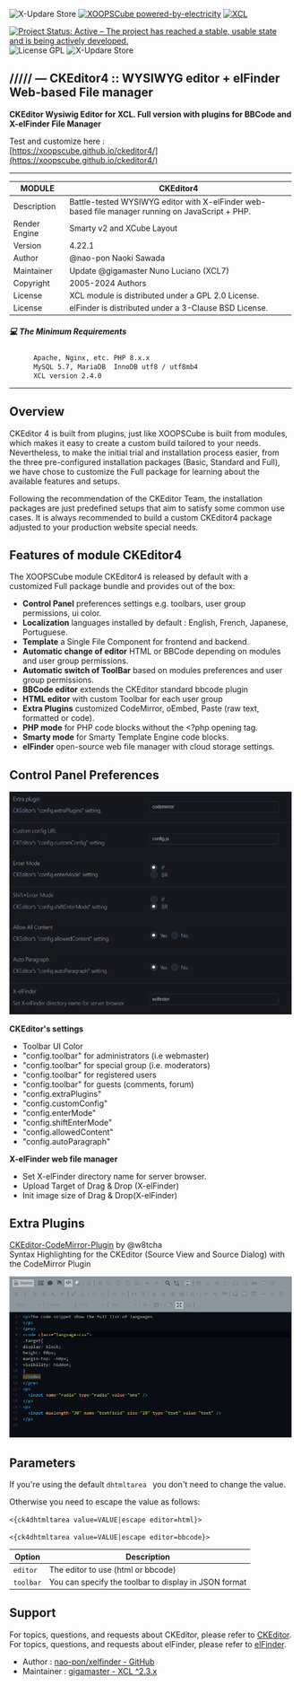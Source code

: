 ![X-Updare Store](https://img.shields.io/website?down_color=red&down_message=Offline&label=X-Update%20Store&style=for-the-badge&up_color=308311&up_message=online&url=https%3A%2F%2Fxoopscube.xyz%2Fuploads%2Fxupdatemaster%2Fstores_json_V1.txt)
[![XOOPSCube powered-by-electricity](https://img.shields.io/badge/Powered%20by-Electricity-face74?style=for-the-badge&labelColor=203244&logo=data:image/svg+xml;base64,PHN2ZyB4bWxucz0iaHR0cDovL3d3dy53My5vcmcvMjAwMC9zdmciIHdpZHRoPSIxZW0iIGhlaWdodD0iMWVtIiB2aWV3Qm94PSIwIDAgMjQgMjQiPjxwYXRoIGZpbGw9IiNmYWNlNzQiIGQ9Ik0xNC42OSAyLjIxTDQuMzMgMTEuNDljLS42NC41OC0uMjggMS42NS41OCAxLjczTDEzIDE0bC00Ljg1IDYuNzZjLS4yMi4zMS0uMTkuNzQuMDggMS4wMWMuMy4zLjc3LjMxIDEuMDguMDJsMTAuMzYtOS4yOGMuNjQtLjU4LjI4LTEuNjUtLjU4LTEuNzNMMTEgMTBsNC44NS02Ljc2Yy4yMi0uMzEuMTktLjc0LS4wOC0xLjAxYS43Ny43NyAwIDAgMC0xLjA4LS4wMnoiLz48L3N2Zz4=)](https://github.com/xoopscube)
[![XCL](https://img.shields.io/badge/XCL-Made%20with%20passion-b0201d?style=for-the-badge&labelColor=991015&logo=data:image/svg+xml;base64,PHN2ZyB4bWxucz0iaHR0cDovL3d3dy53My5vcmcvMjAwMC9zdmciIHdpZHRoPSIxZW0iIGhlaWdodD0iMWVtIiB2aWV3Qm94PSIwIDAgMjQgMjQiPjxwYXRoIGZpbGw9IndoaXRlIiBkPSJtMTIgMjEuMzVsLTEuNDUtMS4zMkM1LjQgMTUuMzYgMiAxMi4yNyAyIDguNUMyIDUuNDEgNC40MiAzIDcuNSAzYzEuNzQgMCAzLjQxLjgxIDQuNSAyLjA4QzEzLjA5IDMuODEgMTQuNzYgMyAxNi41IDNDMTkuNTggMyAyMiA1LjQxIDIyIDguNWMwIDMuNzctMy40IDYuODYtOC41NSAxMS41M0wxMiAyMS4zNVoiLz48L3N2Zz4=)](https://github.com/xoopscube)

[![Project Status: Active – The project has reached a stable, usable state and is being actively developed.](https://www.repostatus.org/badges/2.0.0/active.svg)](https://github.com/xoopscube/xcl)
![License GPL](https://img.shields.io/badge/License-GPL-green)
![X-Updare Store](https://img.shields.io/badge/XOOPSCube%20Package-XCL-blue)

## ///// — CKEditor4 :: WYSIWYG editor + elFinder Web-based File manager

**CKEditor Wysiwig Editor for XCL. Full version with plugins for BBCode and X-elFinder File Manager**  

Test and customize here :    
[https://xoopscube.github.io/ckeditor4/](https://xoopscube.github.io/ckeditor4/)    


-----

MODULE |  CKEditor4
------------ | -------------
Description  | Battle-tested WYSIWYG editor with X-elFinder web-based file manager running on JavaScript + PHP.
Render Engine| Smarty v2 and XCube Layout
Version      | 4.22.1
Author       | @nao-pon Naoki Sawada
Maintainer   | Update @gigamaster Nuno Luciano (XCL7)
Copyright    | 2005-2024 Authors
License      | XCL module is distributed under a GPL 2.0 License.
License      | elFinder is distributed under a 3-Clause BSD License.


##### :computer: The Minimum Requirements



          Apache, Nginx, etc. PHP 8.x.x
          MySQL 5.7, MariaDB  InnoDB utf8 / utf8mb4
          XCL version 2.4.0



-----

## Overview

CKEditor 4 is built from plugins, just like XOOPSCube is built from modules, which makes it easy to create a custom build tailored to your needs. Nevertheless, to make the initial trial and installation process easier, from the three pre-configured installation packages (Basic, Standard and Full), we have chose to customize the Full package for learning about the available features and setups.

Following the recommendation of the CKEditor Team, the installation packages are just predefined setups that aim to satisfy some common use cases. It is always recommended to build a custom CKEditor4 package adjusted to your production website special needs.

## Features of module CKEditor4

The XOOPSCube module CKEditor4 is released by default with a customized Full package bundle and provides out of the box:

- **Control Panel** preferences settings e.g. toolbars, user group permissions, ui color.
- **Localization** languages installed by default : English, French, Japanese, Portuguese.
- **Template** a Single File Component for frontend and backend.
- **Automatic change of editor** HTML or BBCode depending on modules and user group permissions.
- **Automatic switch of ToolBar** based on modules preferences and user group permissions.
- **BBCode editor** extends the CKEditor standard bbcode plugin
- **HTML editor** with custom Toolbar for each user group
- **Extra Plugins** customized CodeMirror, oEmbed, Paste (raw text, formatted or code).
- **PHP mode** for PHP code blocks without the <?php opening tag.
- **Smarty mode** for Smarty Template Engine code blocks.
- **elFinder** open-source web file manager with cloud storage settings.



## Control Panel Preferences


![CKEditor Settings](https://raw.githubusercontent.com/xoopscube/ckeditor4/master/ckeditor-settings.png)    

**CKEditor's settings**   

- Toolbar UI Color
- "config.toolbar" for administrators (i.e webmaster)
- "config.toolbar" for special group (i.e. moderators)
- "config.toolbar" for registered users
- "config.toolbar" for guests (comments, forum)
- "config.extraPlugins"
- "config.customConfig"
- "config.enterMode"
- "config.shiftEnterMode"
- "config.allowedContent"
- "config.autoParagraph"

**X-elFinder web file manager**

- Set X-elFinder directory name for server browser.
- Upload Target of Drag & Drop (X-elFinder)
- Init image size of Drag & Drop(X-elFinder)


## Extra Plugins

[CKEditor-CodeMirror-Plugin](https://github.com/w8tcha/CKEditor-CodeMirror-Plugin) by @w8tcha  
Syntax Highlighting for the CKEditor (Source View and Source Dialog) with the CodeMirror Plugin

![Plugin CodeMirror](https://raw.githubusercontent.com/xoopscube/ckeditor4/b9c72dc150ecb490bf835222468a38d9d5249eb6/codemirror.png)

## Parameters
 
 If you're using the default  ``dhtmltarea `` you don't need to change the value.
 
 Otherwise you need to escape the value as follows:    

 ``<{ck4dhtmltarea value=VALUE|escape editor=html}>``
 
 ``<{ck4dhtmltarea value=VALUE|escape editor=bbcode}>``

| Option | Description |
| ------------- | ------------- |
| `editor` | The editor to use (html or bbcode) |
| `toolbar` | You can specify the toolbar to display in JSON format |



## Support

For topics, questions, and requests about CKEditor, please refer to [CKEditor](https://ckeditor.com/docs/index.html).    
For topics, questions, and requests about elFinder, please refer to [elFinder](https://github.com/Studio-42/elFinder). 

* Author : [nao-pon/xelfinder - GitHub](https://github.com/nao-pon/ckeditor4)    
* Maintainer : [gigamaster - XCL ^2.3.x](https://github.com/xoopscube/ckeditor4)
